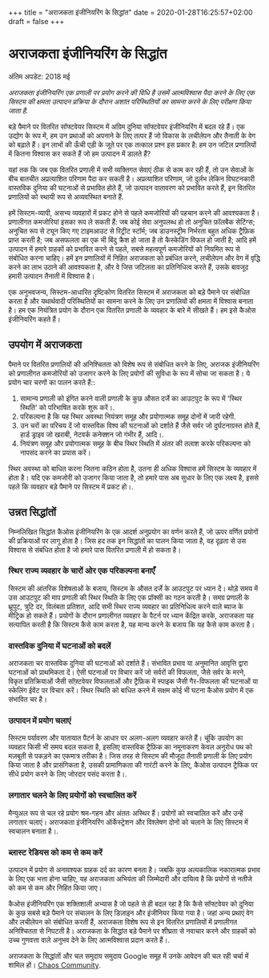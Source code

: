 +++
title = "अराजकता इंजीनियरिंग के सिद्धांत"
date = 2020-01-28T16:25:57+02:00
draft = false
+++

# अराजकता इंजीनियरिंग के सिद्धांत
अंतिम अपडेट: 2018 मई

*अराजकता इंजीनियरिंग एक प्रणाली पर प्रयोग करने की विधि है उसमें आत्मविश्वास पैदा करने के लिए एक सिस्टम की क्षमता उत्पादन प्रक्रिया के दौरान अशांत परिस्थितियों का सामना करने के लिए परीक्षण किया जाता है.*

बड़े पैमाने पर वितरित सॉफ्टवेयर सिस्टम में अग्रिम दुनिया सॉफ्टवेयर इंजीनियरिंग में बदल रहे हैं। एक उद्योग के रूप में, हम उन प्रथाओं को अपनाने के लिए तत्पर हैं जो विकास के लचीलेपन और तैनाती के वेग को बढ़ाते हैं। इन लाभों की ऊँची एड़ी के जूते पर एक तत्काल प्रश्न इस प्रकार है: हम उन जटिल प्रणालियों में कितना विश्वास कर सकते हैं जो हम उत्पादन में डालते हैं?

यहां तक ​​कि जब एक वितरित प्रणाली में सभी व्यक्तिगत सेवाएं ठीक से काम कर रही हैं, तो उन सेवाओं के बीच बातचीत अप्रत्याशित परिणाम पैदा कर सकती है। अप्रत्याशित परिणाम, जो दुर्लभ लेकिन विघटनकारी वास्तविक दुनिया की घटनाओं से प्रभावित होते हैं, जो उत्पादन वातावरण को प्रभावित करते हैं, इन वितरित प्रणालियों को स्थायी रूप से अव्यवस्थित बनाते हैं.

हमें सिस्टम-व्यापी, असभ्य व्यवहारों में प्रकट होने से पहले कमजोरियों की पहचान करने की आवश्यकता है। प्रणालीगत कमजोरियां इसका रूप ले सकती हैं: जब कोई सेवा अनुपलब्ध हो तो अनुचित फ़ॉलबैक सेटिंग्स; अनुचित रूप से ट्यून किए गए टाइमआउट से रिट्रीट स्टॉर्म; जब डाउनस्ट्रीम निर्भरता बहुत अधिक ट्रैफ़िक प्राप्त करती है; जब असफलता का एक भी बिंदु क्रैश हो जाता है तो कैस्केडिंग विफल हो जाती है; आदि हमें उत्पादन में हमारे ग्राहकों को प्रभावित करने से पहले, सबसे महत्वपूर्ण कमजोरियों को नियमित रूप से संबोधित करना चाहिए। हमें इन प्रणालियों में निहित अराजकता को प्रबंधित करने, लचीलेपन और वेग में वृद्धि करने का लाभ उठाने की आवश्यकता है, और वे जिस जटिलता का प्रतिनिधित्व करते हैं, उसके बावजूद हमारी उत्पादन तैनाती में विश्वास है।

एक अनुभवजन्य, सिस्टम-आधारित दृष्टिकोण वितरित सिस्टम में अराजकता को बड़े पैमाने पर संबोधित करता है और यथार्थवादी परिस्थितियों का सामना करने के लिए उन प्रणालियों की क्षमता में विश्वास बनाता है। हम एक नियंत्रित प्रयोग के दौरान एक वितरित प्रणाली के व्यवहार के बारे में सीखते हैं। हम इसे कैओस इंजीनियरिंग कहते हैं।


## उपयोग में अराजकता

पैमाने पर वितरित प्रणालियों की अनिश्चितता को विशेष रूप से संबोधित करने के लिए, अराजक इंजीनियरिंग को प्रणालीगत कमजोरियों को उजागर करने के लिए प्रयोगों की सुविधा के रूप में सोचा जा सकता है। ये प्रयोग चार चरणों का पालन करते हैं::

1. सामान्य प्रणाली को इंगित करने वाली प्रणाली के कुछ औसत दर्जे का आउटपुट के रूप में 'स्थिर स्थिति' को परिभाषित करके शुरू करें।.
2. परिकल्पना है कि यह स्थिर अवस्था नियंत्रण समूह और प्रयोगात्मक समूह दोनों में जारी रहेगी.
3. उन चरों का परिचय दें जो वास्तविक विश्व की घटनाओं को दर्शाते हैं जैसे सर्वर जो दुर्घटनाग्रस्त होते हैं, हार्ड ड्राइव जो खराबी, नेटवर्क कनेक्शन जो गंभीर हैं, आदि।.
4. नियंत्रण समूह और प्रयोगात्मक समूह के बीच स्थिर स्थिति में अंतर की तलाश करके परिकल्पना को नापसंद करने का प्रयास करें।

स्थिर अवस्था को बाधित करना जितना कठिन होता है, उतना ही अधिक विश्वास हमें सिस्टम के व्यवहार में होता है। यदि एक कमजोरी को उजागर किया जाता है, तो हमारे पास अब सुधार के लिए एक लक्ष्य है, इससे पहले कि व्यवहार बड़े पैमाने पर सिस्टम में प्रकट हो।.

## उन्नत सिद्धांतों

निम्नलिखित सिद्धांत कैओस इंजीनियरिंग के एक आदर्श अनुप्रयोग का वर्णन करते हैं, जो ऊपर वर्णित प्रयोगों की प्रक्रियाओं पर लागू होता है। जिस हद तक इन सिद्धांतों का पालन किया जाता है, वह दृढ़ता से उस विश्वास से संबंधित होता है जो हमारे पास वितरित प्रणाली में हो सकता है।

### स्थिर राज्य व्यवहार के चारों ओर एक परिकल्पना बनाएँ

सिस्टम की आंतरिक विशेषताओं के बजाय, सिस्टम के औसत दर्जे के आउटपुट पर ध्यान दें। थोड़े समय में उस आउटपुट की माप प्रणाली की स्थिर स्थिति के लिए एक प्रॉक्सी का गठन करती है। समग्र प्रणाली के थ्रूपुट, त्रुटि दर, विलंबता प्रतिशत, आदि सभी स्थिर राज्य व्यवहार का प्रतिनिधित्व करने वाले ब्याज के मीट्रिक हो सकते हैं। प्रयोगों के दौरान प्रणालीगत व्यवहार के पैटर्न पर ध्यान केंद्रित करके, अराजकता यह सत्यापित करती है कि सिस्टम कैसे काम करता है, यह मान्य करने के बजाय कि यह कैसे काम करता है। 

### वास्तविक दुनिया में घटनाओं को बदलें

अराजकता चर वास्तविक दुनिया की घटनाओं को दर्शाते हैं। संभावित प्रभाव या अनुमानित आवृत्ति द्वारा घटनाओं को प्राथमिकता दें। ऐसी घटनाओं पर विचार करें जो सर्वरों की विफलता, जैसे सर्वर के मरने, विकृत प्रतिक्रियाओं जैसी सॉफ़्टवेयर विफलताओं और ट्रैफ़िक में स्पाइक जैसी गैर-विफलता की घटनाओं या स्केलिंग ईवेंट पर विचार करें। स्थिर स्थिति को बाधित करने में सक्षम कोई भी घटना कैओस प्रयोग में एक संभावित चर है। 

### उत्पादन में प्रयोग चलाएं

सिस्टम पर्यावरण और यातायात पैटर्न के आधार पर अलग-अलग व्यवहार करते हैं। चूंकि उपयोग का व्यवहार किसी भी समय बदल सकता है, इसलिए वास्तविक ट्रैफ़िक का नमूनाकरण केवल अनुरोध पथ को मज़बूती से पकड़ने का एकमात्र तरीका है। जिस तरह से सिस्टम की मौजूदा तैनाती प्रणाली के लिए प्रयोग किया जाता है और प्रासंगिकता है, उसकी प्रामाणिकता की गारंटी करने के लिए, कैओस उत्पादन ट्रैफिक पर सीधे प्रयोग करने के लिए जोरदार पसंद करता है।.

### लगातार चलने के लिए प्रयोगों को स्वचालित करें

मैन्युअल रूप से चल रहे प्रयोग श्रम-गहन और अंततः अस्थिर हैं। प्रयोगों को स्वचालित करें और उन्हें लगातार चलाएं। अराजकता इंजीनियरिंग ऑर्केस्ट्रेशन और विश्लेषण दोनों को चलाने के लिए सिस्टम में स्वचालन बनाता है।.

### ब्लास्ट रेडियस को कम से कम करें

उत्पादन में प्रयोग से अनावश्यक ग्राहक दर्द का कारण बनता है। जबकि कुछ अल्पकालिक नकारात्मक प्रभाव के लिए एक भत्ता होना चाहिए, यह अराजकता अभियंता की जिम्मेदारी और दायित्व है कि प्रयोगों से नतीजे को कम से कम और निहित किया जाए।

कैओस इंजीनियरिंग एक शक्तिशाली अभ्यास है जो पहले से ही बदल रहा है कि कैसे सॉफ्टवेयर को दुनिया के कुछ सबसे बड़े पैमाने पर संचालन के लिए डिज़ाइन और इंजीनियर किया गया है। जहां अन्य प्रथाएं वेग और लचीलेपन को संबोधित करती हैं, अराजकता विशेष रूप से इन वितरित प्रणालियों में प्रणालीगत अनिश्चितता से निपटती है। अराजकता के सिद्धांत बड़े पैमाने पर शीघ्रता से नवाचार करने और ग्राहकों को उच्च गुणवत्ता वाले अनुभव देने के लिए आत्मविश्वास प्रदान करते हैं।.

अराजकता के सिद्धांतों और चल समुदाय समुदाय Google समूह में उनके आवेदन की चल रही चर्चा में शामिल हों।  [Chaos Community](https://groups.google.com/forum/#!forum/chaos-community).
